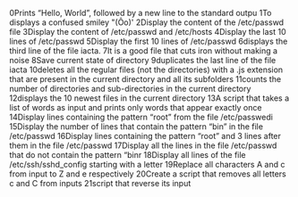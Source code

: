 0Prints “Hello, World”, followed by a new line to the standard outpu
1To displays a confused smiley "(Ôo)'
2Display the content of the /etc/passwd file
3Display the content of /etc/passwd and /etc/hosts
4Display the last 10 lines of /etc/passwd
5Display the first 10 lines of /etc/passwd
6displays the third line of the file iacta.
7It is a good file that cuts iron without making a noise
8Save current state of directory
9duplicates the last line of the file iacta
10deletes all the regular files (not the directories) with a .js extension that are present in the current directory and all its subfolders
11counts the number of directories and sub-directories in the current directory
12displays the 10 newest files in the current directory
13A script that takes a list of words as input and prints only words that appear exactly once
14Display lines containing the pattern “root” from the file /etc/passwedi
15Display the number of lines that contain the pattern “bin” in the file /etc/passwd
16Display lines containing the pattern “root” and 3 lines after them in the file /etc/passwd
17Display all the lines in the file /etc/passwd that do not contain the pattern “binr
18Display all lines of the file /etc/ssh/sshd_config starting with a letter
19Replace all characters A and c from input to Z and e respectively
20Create a script that removes all letters c and C from inputs
21script that reverse its input

